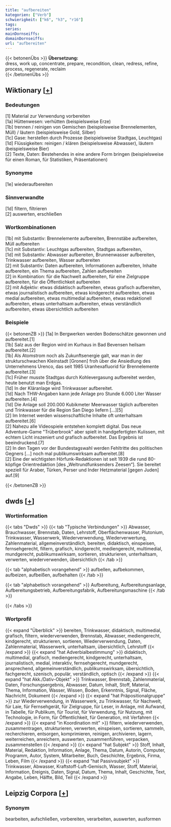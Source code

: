 ```yaml
---
title: "aufbereiten"
kategorien: ["Verb"]
schwierigkeit: ["k6", "h3", "r16"]
tags:
series:
mainDornseiffs:
domainDornseiffs:
url: "aufbereiten"
---
```


{{< betonenÜbs >}}
**Übersetzung:**  
dress, work up, concentrate, prepare, recondition, clean, redress, refine, process, regenerate, reclaim  
{{< /betonenÜbs >}}

## Wiktionary [[+](https://de.wiktionary.org/wiki/aufbereiten)]

### Bedeutungen
[1] Material zur Verwendung vorbereiten  
[1a] Hüttenwesen: verhütten (beispielsweise Erze)  
[1b] trennen / reinigen von Gemischen (beispielsweise Brennelementen, Müll) / läutern (beispielsweise Gold, Silber)  
[1c] Gase: herstellen durch Prozesse (beispielsweise Stadtgas, Leuchtgas)  
[1d] Flüssigkeiten: reinigen / klären (beispielsweise Abwasser), läutern (beispielsweise Bier)  
[2] Texte, Daten: Bestehendes in eine andere Form bringen (beispielsweise für einen Roman, für Statistiken, Präsentationen)  

### Synonyme
[1e] wiederaufbereiten  

### Sinnverwandte
[1d] filtern, filtrieren  
[2] auswerten, erschließen  

### Wortkombinationen
[1b] mit Substantiv: Brennelemente aufbereiten, Brennstäbe aufbereiten, Müll aufbereiten  
[1c] mit Substantiv: Leuchtgas aufbereiten, Stadtgas aufbereiten,  
[1d] mit Substantiv: Abwasser aufbereiten, Brunnenwasser aufbereiten, Trinkwasser aufbereiten, Wasser aufbereiten  
[2] mit Substantiv: Daten aufbereiten, Informationen aufbereiten, Inhalte aufbereiten, ein Thema aufbereiten, Zahlen aufbereiten  
[2] in Kombination: für die Nachwelt aufbereiten, für eine Zielgruppe aufbereiten, für die Öffentlichkeit aufbereiten  
[2] mit Adjektiv: etwas didaktisch aufbereiten, etwas grafisch aufbereiten, etwas journalistisch aufbereiten, etwas kindgerecht aufbereiten, etwas medial aufbereiten, etwas multimedial aufbereiten, etwas redaktionell aufbereiten, etwas unterhaltsam aufbereiten, etwas verständlich aufbereiten, etwas übersichtlich aufbereiten  

### Beispiele
{{< betonenZB >}}
[1a] In Bergwerken werden Bodenschätze gewonnen und aufbereitet.[1]  
[1b] Salz aus der Region wird im Kurhaus in Bad Bevensen heilsam aufbereitet.[2]  
[1b] Als Atomstrom noch als Zukunftsenergie galt, war man in der strukturschwachen Kleinstadt [Gronen] froh über die Ansiedlung des Unternehmens Urenco, das seit 1985 Uranhexafluorid für Brennelemente aufbereitet.[3]  
[1c] Früher musste Stadtgas durch Kohlevergasung aufbereitet werden, heute benutzt man Erdgas.  
[1d] In der Kläranlage wird Trinkwasser aufbereitet.  
[1d] Nach THW-Angaben kann jede Anlage pro Stunde 6.000 Liter Wasser aufbereiten.[4]  
[1d] Die Anlage soll 200.000 Kubikmeter Meerwasser täglich aufbereiten und Trinkwasser für die Region San Diego liefern […][5]  
[2] Im Internet werden wissenschaftliche Inhalte oft unterhaltsam aufbereitet.[6]  
[2] Nahezu alle Videospiele entstehen komplett digital. Das neue Adventure-Game "Trüberbrook" aber spielt in handgefertigten Kulissen, mit echtem Licht inszeniert und grafisch aufbereitet. Das Ergebnis ist beeindruckend.[7]  
[2] In den Tagen vor der Bundestagswahl werden Fehltritte des politischen Gegners […] noch mal publikumswirksam aufbereitet.[8]  
[2] Eine der wichtigsten Hörfunk-Redaktionen ist seit 1939 die rund 80-köpfige Orientredaktion [des „Weltrundfunksenders Zeesen“]. Sie bereitet speziell für Araber, Türken, Perser und Inder Hetzmaterial [gegen Juden] auf.[9]  

{{< /betonenZB >}}


## dwds [[+](https://www.dwds.de/wb/aufbereiten)]

### Wortinformation
{{< tabs "Dwds" >}}
{{< tab "Typische Verbindungen" >}}
Abwasser, Brauchwasser, Brennstab, Daten, Lehrstoff, Oberflächenwasser, Plutonium, Trinkwasser, Wasserwerk, Wiederverwendung, Wiederverwertung, Zahlenmaterial, allgemeinverständlich, bereiten, didaktisch, einspeisen, fernsehgerecht, filtern, grafisch, kindgerecht, mediengerecht, multimedial, mundgerecht, publikumswirksam, sortieren, strukturieren, unterhaltsam, verwerten, wiederverwenden, übersichtlich
{{< /tab >}}

{{< tab "alphabetisch vorangehend" >}}
aufbellen, aufbekommen, aufbeizen, aufbeißen, aufbehalten
{{< /tab >}}

{{< tab "alphabetisch vorangehend" >}}
Aufbereitung, Aufbereitungsanlage, Aufbereitungsbetrieb, Aufbereitungsfabrik, Aufbereitungsmaschine
{{< /tab >}}

{{< /tabs >}}

### Wortprofil
{{< expand "Überblick" >}} bereiten, Trinkwasser, didaktisch, multimedial, grafisch, filtern, wiederverwenden, Brennstab, Abwasser, mediengerecht, kindgerecht, strukturieren, sortieren, Wiederverwendung, Daten, Zahlenmaterial, Wasserwerk, unterhaltsam, übersichtlich, Lehrstoff {{< /expand >}}
{{< expand "hat Adverbialbestimmung" >}} didaktisch, multimedial, grafisch, mediengerecht, kindgerecht, unterhaltsam, journalistisch, medial, interaktiv, fernsehgerecht, mundgerecht, ansprechend, allgemeinverständlich, publikumswirksam, übersichtlich, fachgerecht, szenisch, populär, verständlich, optisch {{< /expand >}}
{{< expand "hat Akk./Dativ-Objekt" >}} Trinkwasser, Brennstab, Zahlenmaterial, Daten, Forschungsergebnis, Abwasser, Datum, Inhalt, Stoff, Material, Thema, Information, Wasser, Wissen, Boden, Erkenntnis, Signal, Fläche, Nachricht, Dokument {{< /expand >}}
{{< expand "hat Präpositionalgruppe" >}} zur Wiederverwendung, in Wasserwerk, zu Trinkwasser, für Nachwelt, für Laie, für Fernsehgerät, für Zielgruppe, für Leser, in Anlage, mit Aufwand, in Tabelle, für Publikum, für Tourist, für Verwendung, für Nutzung, mit Technologie, in Form, für Öffentlichkeit, für Generation, mit Verfahren {{< /expand >}}
{{< expand "in Koordination mit" >}} filtern, wiederverwenden, zusammentragen, strukturieren, verwerten, einspeisen, sortieren, sammeln, recherchieren, entsorgen, komprimieren, reinigen, archivieren, lagern, weiterreichen, anreichern, auswerten, zusammenführen, verpacken, zusammenstellen {{< /expand >}}
{{< expand "hat Subjekt" >}} Stoff, Inhalt, Material, Redaktion, Information, Anlage, Thema, Datum, Autorin, Computer, Programm, Autor, System, Mitarbeiter, Buch, Geschichte, Ergebnis, Firma, Leben, Film {{< /expand >}}
{{< expand "hat Passivsubjekt" >}} Trinkwasser, Abwasser, Kraftstoff-Luft-Gemisch, Wasser, Stoff, Material, Information, Ereignis, Daten, Signal, Datum, Thema, Inhalt, Geschichte, Text, Angabe, Leben, Hälfte, Bild, Teil {{< /expand >}}

## Leipzig Corpora [[+](https://corpora.uni-leipzig.de/en/res?word=aufbereiten&corpusId=deu_newscrawl-public_2018)]


### Synonym
bearbeiten, aufschließen, vorbereiten, verarbeiten, auswerten, ausformen

